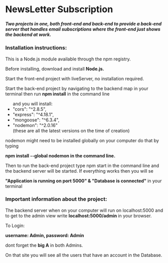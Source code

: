 # NewsLetter Subscription

<h5>Two projects in one, both front-end and back-end to provide a back-end server that handles email subscriptions 
where the front-end just shows the backend at work.</h5>

<h3>Installation instructions:</h3>

<p>This is a Node.js module available through the npm registry.</p>

<p>Before installing, download and install <b>Node.js.</b></p>

<p>Start the front-end project with liveServer, no installation required. </p>

<p>Start the back-end project by navigating to the backend map in your terminal then run 
<b>npm install</b> in the command line</p>

<ul>and you will install:
<li>"cors": "^2.8.5",</li>
<li>"express": "^4.18.1",</li>
<li>"mongoose": "^6.3.4",</li>
<li>"nodemon": "^2.0.16"</li>
(these are all the latest versions on the time of creation)
</ul>

<p>nodemon might need to be installed globally on your computer do that by typing</p>
<p><b>npm install --global nodemon in the command line.</b></p>

<p>Then to run the back-end project type npm start in the command line and the backend server will be started. 
If everything works then you will se </p>
<p><b>"Application is running on port 5000" & "Database is connected" </b>
in your terminal</p>


<h3>Important information about the project: </h3>

<p>The backend server when on your computer will run on localhost:5000 and to get to the admin view write 
<b>localhost:5000/admin </b>
in your browser. </p>
<p>To Login:</p>
<p><b>username: Admin, password: Admin </b></p>
<p>dont forget the <b>big A</b> in both Admins. </p>
<p>On that site you will see all the users that have an account in the Database.</p>

